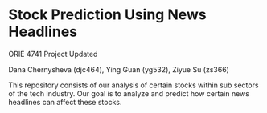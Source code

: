 # Stock Prediction Using News Headlines
ORIE 4741 Project Updated

Dana Chernysheva (djc464), Ying Guan (yg532), Ziyue Su (zs366)

This repository consists of our analysis of certain stocks within sub sectors of the tech industry. Our goal is to analyze and predict how certain news headlines can affect these stocks.
